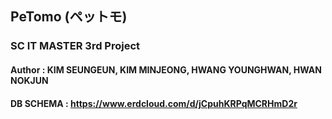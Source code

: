 ## PeTomo (ペットモ)  


### SC IT MASTER 3rd Project


#### Author : KIM SEUNGEUN, KIM MINJEONG, HWANG YOUNGHWAN, HWAN NOKJUN


#### DB SCHEMA : https://www.erdcloud.com/d/jCpuhKRPqMCRHmD2r

